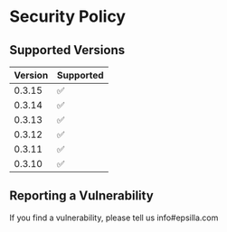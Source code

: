 # Security Policy

## Supported Versions

| Version | Supported          |
| ------- | ------------------ |
| 0.3.15  | :white_check_mark: |
| 0.3.14  | :white_check_mark: |
| 0.3.13  | :white_check_mark: |
| 0.3.12  | :white_check_mark: |
| 0.3.11  | :white_check_mark: |
| 0.3.10  | :white_check_mark: |


## Reporting a Vulnerability

If you find a vulnerability, please tell us info#epsilla.com 

